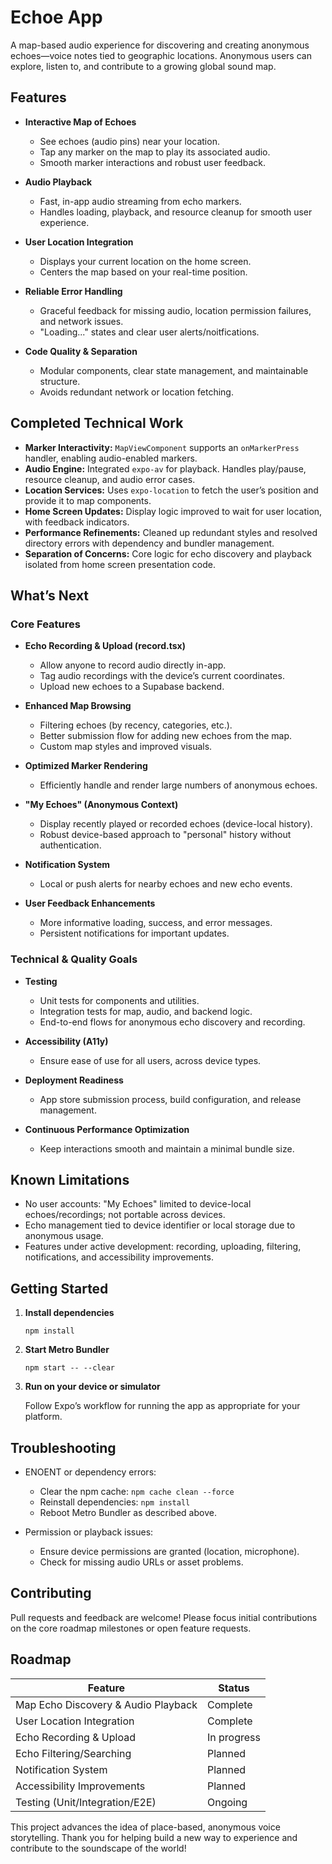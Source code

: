 # Echoe App

A map-based audio experience for discovering and creating anonymous echoes—voice notes tied to geographic locations. Anonymous users can explore, listen to, and contribute to a growing global sound map.

## Features

- **Interactive Map of Echoes**
  - See echoes (audio pins) near your location.
  - Tap any marker on the map to play its associated audio.
  - Smooth marker interactions and robust user feedback.

- **Audio Playback**
  - Fast, in-app audio streaming from echo markers.
  - Handles loading, playback, and resource cleanup for smooth user experience.

- **User Location Integration**
  - Displays your current location on the home screen.
  - Centers the map based on your real-time position.

- **Reliable Error Handling**
  - Graceful feedback for missing audio, location permission failures, and network issues.
  - "Loading..." states and clear user alerts/noitfications.

- **Code Quality & Separation**
  - Modular components, clear state management, and maintainable structure.
  - Avoids redundant network or location fetching.

## Completed Technical Work

- **Marker Interactivity:** `MapViewComponent` supports an `onMarkerPress` handler, enabling audio-enabled markers.
- **Audio Engine:** Integrated `expo-av` for playback. Handles play/pause, resource cleanup, and audio error cases.
- **Location Services:** Uses `expo-location` to fetch the user’s position and provide it to map components.
- **Home Screen Updates:** Display logic improved to wait for user location, with feedback indicators.
- **Performance Refinements:** Cleaned up redundant styles and resolved directory errors with dependency and bundler management.
- **Separation of Concerns:** Core logic for echo discovery and playback isolated from home screen presentation code.

## What’s Next

### Core Features
- **Echo Recording & Upload (record.tsx)**
  - Allow anyone to record audio directly in-app.
  - Tag audio recordings with the device’s current coordinates.
  - Upload new echoes to a Supabase backend.

- **Enhanced Map Browsing**
  - Filtering echoes (by recency, categories, etc.).
  - Better submission flow for adding new echoes from the map.
  - Custom map styles and improved visuals.

- **Optimized Marker Rendering**
  - Efficiently handle and render large numbers of anonymous echoes.

- **"My Echoes" (Anonymous Context)**
  - Display recently played or recorded echoes (device-local history).
  - Robust device-based approach to "personal" history without authentication.

- **Notification System**
  - Local or push alerts for nearby echoes and new echo events.

- **User Feedback Enhancements**
  - More informative loading, success, and error messages.
  - Persistent notifications for important updates.

### Technical & Quality Goals
- **Testing**
  - Unit tests for components and utilities.
  - Integration tests for map, audio, and backend logic.
  - End-to-end flows for anonymous echo discovery and recording.

- **Accessibility (A11y)**
  - Ensure ease of use for all users, across device types.

- **Deployment Readiness**
  - App store submission process, build configuration, and release management.

- **Continuous Performance Optimization**
  - Keep interactions smooth and maintain a minimal bundle size.

## Known Limitations

- No user accounts: "My Echoes" limited to device-local echoes/recordings; not portable across devices.
- Echo management tied to device identifier or local storage due to anonymous usage.
- Features under active development: recording, uploading, filtering, notifications, and accessibility improvements.

## Getting Started

1. **Install dependencies**
   ```
   npm install
   ```

2. **Start Metro Bundler**
   ```
   npm start -- --clear
   ```

3. **Run on your device or simulator**

   Follow Expo’s workflow for running the app as appropriate for your platform.

## Troubleshooting

- ENOENT or dependency errors:
  - Clear the npm cache: `npm cache clean --force`
  - Reinstall dependencies: `npm install`
  - Reboot Metro Bundler as described above.

- Permission or playback issues:
  - Ensure device permissions are granted (location, microphone).
  - Check for missing audio URLs or asset problems.

## Contributing

Pull requests and feedback are welcome! Please focus initial contributions on the core roadmap milestones or open feature requests.

## Roadmap

| Feature                                     | Status   |
|----------------------------------------------|----------|
| Map Echo Discovery & Audio Playback          | Complete |
| User Location Integration                    | Complete |
| Echo Recording & Upload                      | In progress |
| Echo Filtering/Searching                     | Planned  |
| Notification System                          | Planned  |
| Accessibility Improvements                   | Planned  |
| Testing (Unit/Integration/E2E)               | Ongoing  |

This project advances the idea of place-based, anonymous voice storytelling. Thank you for helping build a new way to experience and contribute to the soundscape of the world!
